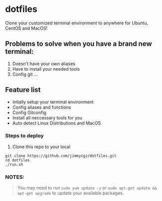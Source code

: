 # dotfiles

Clone your customized terminal environment to anywhere for Ubuntu, CentOS and MacOS!

## Problems to solve when you have a brand new terminal: 
1. Doesn't have your own aliases
2. Have to install your needed tools
3. Config git
... 

## Feature list
* Intially setup your terminal environment 
* Config aliases and functions
* Config Gitconfig
* Install all neccessary tools for you
* Auto detect Linux Distributions and MacOS

### Steps to deploy
1. Clone this repo to your local
```
git clone https://github.com/jimmycgz/dotfiles.git
cd dotfiles
./run.sh
```

### NOTES:

> You may need to run `sudo yum update -y` or `sudo apt-get update && apt-get upgrade` to update your available packages.
